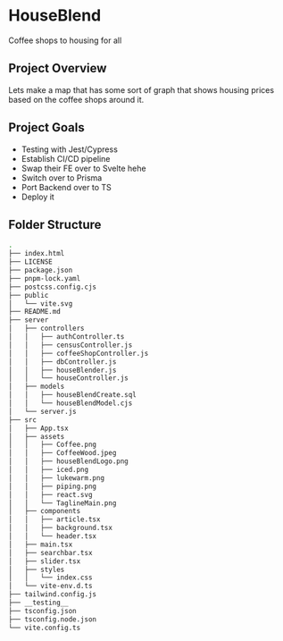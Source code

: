 # HouseBlend

Coffee shops to housing for all

## Project Overview

Lets make a map that has some sort of graph that shows housing prices based on the coffee shops around it.

## Project Goals

- Testing with Jest/Cypress
- Establish CI/CD pipeline
- Swap their FE over to Svelte hehe
- Switch over to Prisma
- Port Backend over to TS
- Deploy it

## Folder Structure

```bash
.
├── index.html
├── LICENSE
├── package.json
├── pnpm-lock.yaml
├── postcss.config.cjs
├── public
│   └── vite.svg
├── README.md
├── server
│   ├── controllers
│   │   ├── authController.ts
│   │   ├── censusController.js
│   │   ├── coffeeShopController.js
│   │   ├── dbController.js
│   │   ├── houseBlender.js
│   │   └── houseController.js
│   ├── models
│   │   ├── houseBlendCreate.sql
│   │   └── houseBlendModel.cjs
│   └── server.js
├── src
│   ├── App.tsx
│   ├── assets
│   │   ├── Coffee.png
│   │   ├── CoffeeWood.jpeg
│   │   ├── houseBlendLogo.png
│   │   ├── iced.png
│   │   ├── lukewarm.png
│   │   ├── piping.png
│   │   ├── react.svg
│   │   └── TaglineMain.png
│   ├── components
│   │   ├── article.tsx
│   │   ├── background.tsx
│   │   └── header.tsx
│   ├── main.tsx
│   ├── searchbar.tsx
│   ├── slider.tsx
│   ├── styles
│   │   └── index.css
│   └── vite-env.d.ts
├── tailwind.config.js
├── __testing__
├── tsconfig.json
├── tsconfig.node.json
└── vite.config.ts
```
